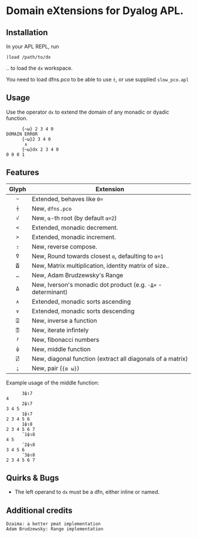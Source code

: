 
# Domain eXtensions for Dyalog APL.

## Installation

In your APL REPL, run
```
)load /path/to/dx
```
.. to load the `dx` workspace.

You need to load dfns.pco to be able to use `⍭`, or use supplied `slow_pco.apl`

## Usage

Use the operator `dx` to extend the domain of any monadic or dyadic function.

```
      {~⍵} 2 3 4 0
DOMAIN ERROR
      {~⍵}2 3 4 0
       ∧
      {~⍵}dx 2 3 4 0
0 0 0 1
```

## Features

| Glyph | Extension                                                     |
| :---: | ------------------------------------------------------------- |
|  `~`  | Extended, behaves like `0=`                                   |
|  `⍭`  | New, `dfns.pco`                                               |
|  `√`  | New, `⍺`-th root (by default `⍺=2`)                           |
|  `<`  | Extended, monadic decrement.                                  |
|  `>`  | Extended, monadic increment.                                  |
|  `⍛`  | New, reverse compose.                                         |
|  `⍢`  | New, Round towards closest `⍺`, defaulting to `⍺=1`           |
|  `⍍`  | New, Matrix multiplication, identity matrix of size..         |
|  `…`  | New, Adam Brudzewsky's Range                                  |
|  `⍙`  | New, Iverson's monadic dot product (e.g. `-⍙×` - determinant) |
|  `∧`  | Extended, monadic sorts ascending                             |
|  `∨`  | Extended, monadic sorts descending                            |
|  `⍗`  | New, inverse a function                                       |
|  `⍐`  | New, iterate infintely                                        |
|  `𝑓`  | New, fibonacci numbers                                        |
|  `⍦`  | New, middle function                                          |
|  `⍁`  | New, diagonal function (extract all diagonals of a matrix)    |
|  `⍮`  | New, pair (`{⍺ ⍵}`)                                           |

Example usage of the middle function:
```
      3⍦⍳7
4
      2⍦⍳7
3 4 5
      1⍦⍳7
2 3 4 5 6
      1⍦⍳8
2 3 4 5 6 7
      ¯1⍦⍳8
4 5
      ¯2⍦⍳8
3 4 5 6
      ¯3⍦⍳8
2 3 4 5 6 7
```

## Quirks & Bugs

* The left operand to `dx` must be a dfn, either inline or named.

## Additional credits

```
Dzaima: a better pmat implementation
Adam Brudzewsky: Range implementation 
```
